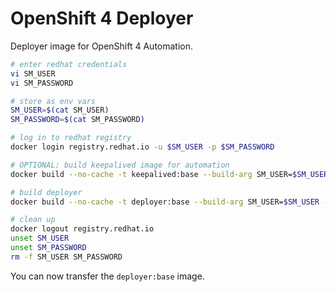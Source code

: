 # OpenShift 4 Deployer

Deployer image for OpenShift 4 Automation.

``` bash
# enter redhat credentials
vi SM_USER
vi SM_PASSWORD

# store as env vars
SM_USER=$(cat SM_USER)
SM_PASSWORD=$(cat SM_PASSWORD)

# log in to redhat registry
docker login registry.redhat.io -u $SM_USER -p $SM_PASSWORD

# OPTIONAL: build keepalived image for automation
docker build --no-cache -t keepalived:base --build-arg SM_USER=$SM_USER --build-arg SM_PASSWORD=$SM_PASSWORD images/keepalived

# build deployer
docker build --no-cache -t deployer:base --build-arg SM_USER=$SM_USER --build-arg SM_PASSWORD=$SM_PASSWORD .

# clean up
docker logout registry.redhat.io
unset SM_USER
unset SM_PASSWORD
rm -f SM_USER SM_PASSWORD
```

You can now transfer the `deployer:base` image.
